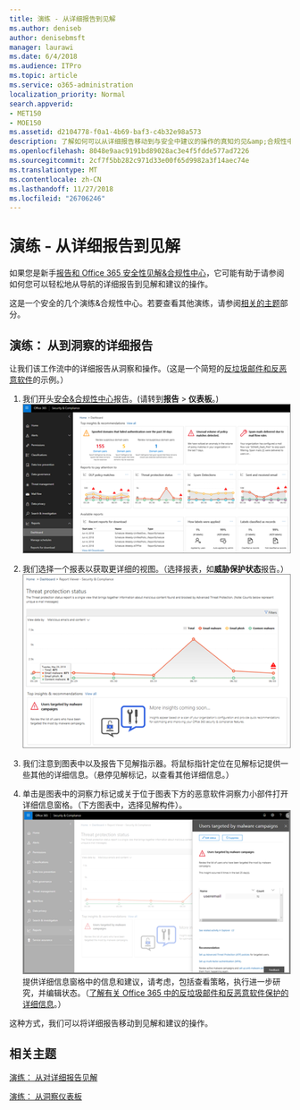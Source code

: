 ```yaml
---
title: 演练 - 从详细报告到见解
ms.author: deniseb
author: denisebmsft
manager: laurawi
ms.date: 6/4/2018
ms.audience: ITPro
ms.topic: article
ms.service: o365-administration
localization_priority: Normal
search.appverid:
- MET150
- MOE150
ms.assetid: d2104778-f0a1-4b69-baf3-c4b32e98a573
description: 了解如何可以从详细报告移动到与安全中建议的操作的真知灼见&amp;合规性中心。
ms.openlocfilehash: 8048e9aac9191bd89028ac3e4f5fdde577ad7226
ms.sourcegitcommit: 2cf7f5bb282c971d33e00f65d9982a3f14aec74e
ms.translationtype: MT
ms.contentlocale: zh-CN
ms.lasthandoff: 11/27/2018
ms.locfileid: "26706246"
---
```

# <a name="walkthrough---from-a-detailed-report-to-an-insight"></a>演练 - 从详细报告到见解

如果您是新手[报告和 Office 365 安全性见解&amp;合规性中心](reports-and-insights-in-security-and-compliance.md)，它可能有助于请参阅如何您可以轻松地从导航的详细报告到见解和建议的操作。 
  
这是一个安全的几个演练&amp;合规性中心。若要查看其他演练，请参阅[相关的主题](#related-topics)部分。 
  
## <a name="walkthrough-from-a-detailed-report-to-an-insight"></a>演练： 从到洞察的详细报告

让我们该工作流中的详细报告从洞察和操作。（这是一个简短的[反垃圾邮件和反恶意软件](anti-spam-and-anti-malware-protection.md)的示例。） 
  
1. 我们开头[安全&amp;合规性中心](https://security.microsoft.com)报告。(请转到**报告** \> **仪表板**。)<br/>![安全中&amp;合规性中心中，转到报告\>仪表板](media/68f3bb7c-b4f7-4cca-904b-478643a93c94.png)
  
2. 我们选择一个报表以获取更详细的视图。（选择报表，如**威胁保护状态**报告。）<br/>![显示见解威胁保护状态报告](media/f47d7dbd-816a-47ba-b8db-53919fbed192.png)
  
3. 我们注意到图表中以及报告下见解指示器。将鼠标指针定位在见解标记提供一些其他的详细信息。（悬停见解标记，以查看其他详细信息。）
    
4. 单击是图表中的洞察力标记或关于位于图表下方的恶意软件洞察力小部件打开详细信息窗格。（下方图表中，选择见解构件）。<br/>![深入了解关于恶意软件的详细信息](media/2c8bccc5-ca4e-4bb9-ad4c-55fcee0535b7.png)<br/>提供详细信息窗格中的信息和建议，请考虑，包括查看策略，执行进一步研究，并编辑状态。（[了解有关 Office 365 中的反垃圾邮件和反恶意软件保护的详细信息](anti-spam-and-anti-malware-protection.md)。）
    
这种方式，我们可以将详细报告移动到见解和建议的操作。 
  
## <a name="related-topics"></a>相关主题

[演练： 从对详细报告见解](from-an-insight-to-a-detailed-report.md)
  
[演练： 从洞察仪表板](from-a-dashboard-to-an-insight.md)
  

